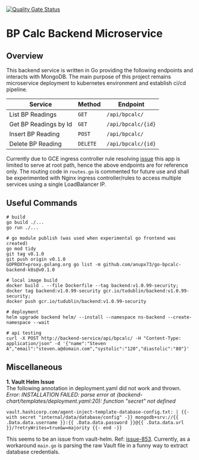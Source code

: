 [![Quality Gate Status](https://sonarcloud.io/api/project_badges/measure?project=go-bp-calc-k8s&metric=alert_status)](https://sonarcloud.io/summary/new_code?id=go-bp-calc-k8s)

# BP Calc Backend Microservice

## Overview

This backend service is written in Go providing the following endpoints and interacts with MongoDB. The main purpose of this project remains microservice deployment to kubernetes environment and establish ci/cd pipeline.

| Service | Method | Endpoint       |
|---------|--------|----------------|
| List BP Readings | `GET` | `/api/bpcalc/` |
| Get BP Readings by Id | `GET` | `/api/bpcalc/{id}` |
| Insert BP Reading | `POST` | `/api/bpcalc/` |
| Delete BP Reading | `DELETE` | `/api/bpcalc/{id}` |

Currently due to GCE ingress controller rule resolving [issue](https://www.googlecloudcommunity.com/gc/Google-Kubernetes-Engine-GKE/GCE-ingress-to-route-traffic-to-multiple-services/m-p/551562#M696) this app is limited to serve at root path, hence the above endpoints are for reference only. The routing code in `routes.go` is commented for future use and shall be experimented with Nginx ingress controller/rules to access multiple services using a single LoadBalancer IP.

## Useful Commands

```
# build
go build ./...
go run ./...

# go module publish (was used when experimental go frontend was created)
go mod tidy
git tag v0.1.0
git push origin v0.1.0
GOPROXY=proxy.golang.org go list -m github.com/anupx73/go-bpcalc-backend-k8s@v0.1.0

# local image build
docker build . --file Dockerfile --tag backend:v1.0.99-security;
docker tag backend:v1.0.99-security gcr.io/tudublin/backend:v1.0.99-security;
docker push gcr.io/tudublin/backend:v1.0.99-security

# deployment
helm upgrade backend helm/ --install --namespace ns-backend --create-namespace --wait

# api testing
curl -X POST http://backend-service/api/bpcalc/ -H "Content-Type: application/json" -d '{"name":"Steven A","email":"steven.a@domain.com","systolic":"120","diastolic":"80"}'
```

## Miscellaneous  

**1. Vault Helm Issue**  
The following annotation in deployment.yaml did not work and thrown. 
*Error: INSTALLATION FAILED: parse error at (backend-chart/templates/deployment.yaml:20): function "secret" not defined*

`vault.hashicorp.com/agent-inject-template-database-config.txt: |
  {{- with secret "internal/data/database/config" -}}
  mongodb+srv://{{ .Data.data.username }}:{{ .Data.data.password }}@{{ .Data.data.url }}/?retryWrites=true&w=majority
  {{- end -}}`

This seems to be an issue from vault-helm. Ref: [issue-853](https://github.com/hashicorp/vault-helm/issues/853). Currently, as a workaround `main.go` is parsing the raw Vault file in a funny way to extract database credentials.
